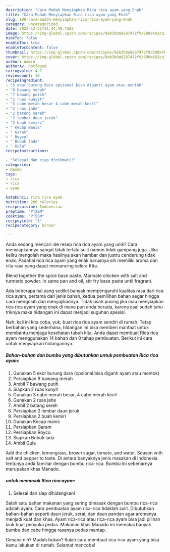 ```yaml
---
description: "Cara Mudah Menyiapkan Rica rica ayam yang Enak"
title: "Cara Mudah Menyiapkan Rica rica ayam yang Enak"
slug: 109-cara-mudah-menyiapkan-rica-rica-ayam-yang-enak
category: Uncategorized
date: 2022-12-31T21:44:49.758Z
image: https://img-global.cpcdn.com/recipes/8eb3b0a9297472f9/680x482cq70/rica-rica-ayam-foto-resep-utama.jpg
hideToc: false
enableToc: true
enableTocContent: false
thumbnail: https://img-global.cpcdn.com/recipes/8eb3b0a9297472f9/680x482cq70/rica-rica-ayam-foto-resep-utama.jpg
cover: https://img-global.cpcdn.com/recipes/8eb3b0a9297472f9/680x482cq70/rica-rica-ayam-foto-resep-utama.jpg
author: Admin
authorAv: notfound
ratingvalue: 4.7
reviewcount: 16
recipeingredient:
- "5 ekor burung dara opsional bisa diganti ayam atau mentok"
- "9 bawang merah"
- "7 bawang putih"
- "2 ruas kunyit"
- "3 cabe merah besar 4 cabe merah kecil"
- "2 ruas jahe"
- "2 batang sereh"
- "2 lembar daun jeruk"
- "2 buah kemiri"
- " Kecap manis"
- " Garam"
- " Royco"
- " Bubuk lada"
- " Gula"
recipeinstructions:

- "Selesai dan siap dinikmati!"
categories:
- Resep
tags:
- rica
- rica
- ayam

katakunci: rica rica ayam 
nutrition: 289 calories
recipecuisine: Indonesian
preptime: "PT28M"
cooktime: "PT55M"
recipeyield: "1"
recipecategory: Dinner

---
```





Anda sedang mencari ide resep rica rica ayam yang unik? Cara menyiapkannya sangat tidak terlalu sulit namun tidak gampang juga. Jika keliru mengolah maka hasilnya akan hambar dan justru cenderung tidak enak. Padahal rica rica ayam yang enak harusnya sih memiliki aroma dan cita rasa yang dapat memancing selera Kita.





Blend together the spice base paste. Marinate chicken with salt and turmeric powder. In same pan and oil, stir fry base paste until fragrant.

Ada beberapa hal yang sedikit banyak mempengaruhi kualitas rasa dari rica rica ayam, pertama dari jenis bahan, kedua pemilihan bahan segar hingga cara mengolah dan menyajikannya. Tidak usah pusing jika mau menyiapkan rica rica ayam yang enak di mana pun anda berada, karena asal sudah tahu triknya maka hidangan ini dapat menjadi suguhan spesial.






Nah, kali ini kita coba, yuk, buat rica rica ayam sendiri di rumah. Tetap berbahan yang sederhana, hidangan ini bisa memberi manfaat untuk membantu menjaga kesehatan tubuh kita. Anda dapat membuat Rica rica ayam menggunakan 14 bahan dan 0 tahap pembuatan. Berikut ini cara untuk menyiapkan hidangannya.

<!--inarticleads1-->

##### Bahan-bahan dan bumbu yang dibutuhkan untuk pembuatan Rica rica ayam:

1. Gunakan 5 ekor burung dara (opsional bisa diganti ayam atau mentok)
1. Persiapkan 9 bawang merah
1. Ambil 7 bawang putih
1. Siapkan 2 ruas kunyit
1. Gunakan 3 cabe merah besar, 4 cabe merah kecil
1. Gunakan 2 ruas jahe
1. Ambil 2 batang sereh
1. Persiapkan 2 lembar daun jeruk
1. Persiapkan 2 buah kemiri
1. Gunakan  Kecap manis
1. Persiapkan  Garam
1. Persiapkan  Royco
1. Siapkan  Bubuk lada
1. Ambil  Gula


Add the chicken, lemongrass, brown sugar, tomato, and water. Season with salt and pepper to taste. Di antara banyaknya jenis masakan di Indonesia tentunya anda familiar dengan bumbu rica-rica. Bumbu ini sebenarnya merupakan khas Manado. 

<!--inarticleads2-->

#####  untuk memasak Rica rica ayam:


1. Selesai dan siap dihidangkan!

Salah satu bahan makanan yang sering dimasak dengan bumbu rica-rica adalah ayam. Cara pembuatan ayam rica-rica tidaklah sulit. Dibutuhkan bahan-bahan seperti daun jeruk, serai, dan daun pandan agar aromanya menjadi kuat dan khas. Ayam rica-rica atau rica-rica ayam bisa jadi pilihan lauk buat penyuka pedas. Makanan khas Manado ini memakai banyak bumbu dan cabe hingga rasanya pedas mantap. 

Gimana nih? Mudah bukan? Itulah cara membuat rica rica ayam yang bisa kamu lakukan di rumah. Selamat mencoba!
